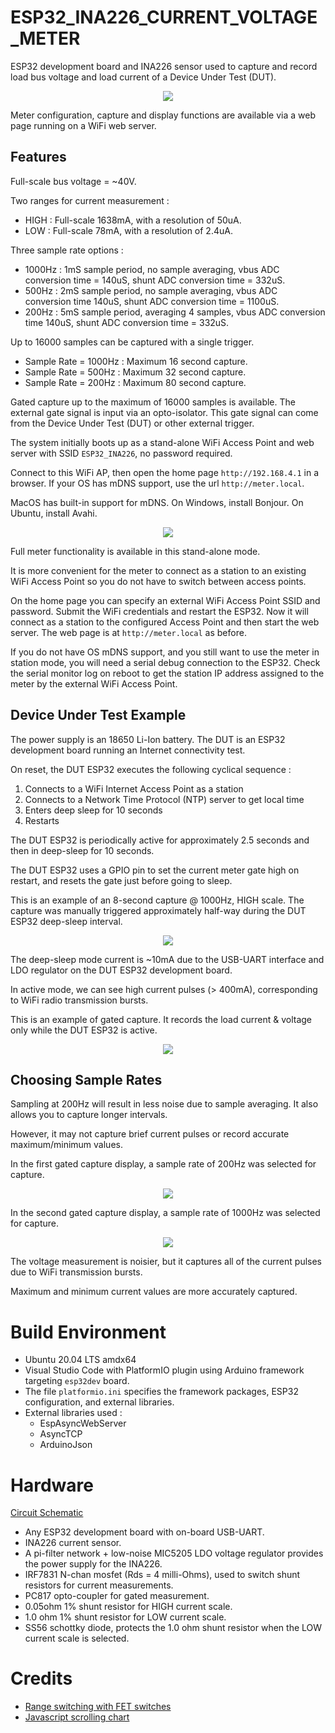 # ESP32_INA226_CURRENT_VOLTAGE_METER

ESP32 development board and INA226 sensor used to capture and record load bus voltage
and load current of a Device Under Test (DUT). 

<p align="center" width="100%">
<img src="docs/block.png">
</p>

Meter configuration, capture and display functions are available via a web page running on a WiFi web server. 

## Features

Full-scale bus voltage = ~40V. 

Two ranges for current measurement : 
* HIGH : Full-scale 1638mA, with a resolution of 50uA.
* LOW : Full-scale 78mA, with a resolution of 2.4uA.

Three sample rate options :
* 1000Hz : 1mS sample period, no sample averaging, vbus ADC conversion time = 140uS, shunt ADC conversion time = 332uS.
* 500Hz : 2mS sample period, no sample averaging, vbus ADC conversion time 140uS, shunt ADC conversion time = 1100uS.
* 200Hz : 5mS sample period, averaging 4 samples, vbus ADC conversion time 140uS, shunt ADC conversion time = 332uS.

Up to 16000 samples can be captured with a single trigger. 
* Sample Rate = 1000Hz : Maximum 16 second capture.
* Sample Rate = 500Hz : Maximum 32 second capture.
* Sample Rate = 200Hz : Maximum 80 second capture.

Gated capture up to the maximum of 16000 samples is available. The external gate signal is input via an opto-isolator. 
This gate signal can come from the Device Under Test (DUT) or other external trigger.

The system initially boots up as a stand-alone WiFi Access Point and web server with SSID `ESP32_INA226`, no password required.

Connect to this WiFi AP, then open the home page `http://192.168.4.1` in a browser. 
If your OS has mDNS support, use the url `http://meter.local`.

MacOS has built-in support for mDNS. On Windows, install Bonjour. On Ubuntu, install Avahi.

<p align="center" width="100%">
<img src="docs/home_page.png">
</p>

Full meter functionality is available in this stand-alone mode. 

It is more convenient for the meter to connect as a station to an existing WiFi Access Point so you do not have to switch between access points.

On the home page you can specify an external WiFi Access Point SSID and password. 
Submit the WiFi credentials and restart the ESP32.
Now it will connect as a station to the configured Access Point and then start the web server. 
The web page is at `http://meter.local` as before. 

If you do not have OS mDNS support, and you still want to use the meter in station mode, 
you will need a serial debug connection to the ESP32. Check the serial monitor log on reboot to get the station IP address assigned to the meter by the external WiFi Access Point. 

## Device Under Test Example

The power supply is an 18650 Li-Ion battery. The DUT is an ESP32 development board running an Internet connectivity test. 

On reset, the DUT ESP32 executes the following cyclical sequence :
1. Connects to a WiFi Internet Access Point as a station
2. Connects to a Network Time Protocol (NTP) server to get local time
3. Enters deep sleep for 10 seconds
4. Restarts

The DUT ESP32 is periodically active for approximately 2.5 seconds and then in deep-sleep for 10 seconds.

The DUT ESP32 uses a GPIO pin to set the current meter gate high on restart, and resets the gate just before going to sleep. 

This is an example of an 8-second capture @ 1000Hz, HIGH scale. The capture was manually triggered approximately half-way during the DUT ESP32 deep-sleep interval.

<p align="center" width="100%">
<img src="docs/8s_capture_record.gif">
</p>

The deep-sleep mode current is ~10mA  due to the USB-UART interface and LDO regulator on the DUT ESP32 development board. 

In active mode, we can see high current pulses  (> 400mA),  corresponding to WiFi radio transmission bursts.

This is an example of gated capture. It records the load current & voltage only while the DUT ESP32 is active.

<p align="center" width="100%">
<img src="docs/gated_capture_record.gif">
</p>

## Choosing Sample Rates

Sampling at 200Hz will result in less noise due to sample averaging. It also allows you to capture longer intervals.

However, it may not capture brief current pulses or record accurate maximum/minimum values.

In the first gated capture display, a sample rate of 200Hz was selected for capture.

<p align="center" width="100%">
<img src="docs/capture_gated_200Hz.png">
</p>

In the second gated capture display, a sample rate of 1000Hz was selected for capture.

<p align="center" width="100%">
<img src="docs/capture_gated_1000Hz.png">
</p>

The voltage measurement is noisier, but it captures all of the current pulses due to WiFi transmission bursts.

Maximum and minimum current values are more accurately captured.

# Build Environment
* Ubuntu 20.04 LTS amdx64
* Visual Studio Code with PlatformIO plugin using Arduino framework targeting `esp32dev` board. 
* The file `platformio.ini` specifies the framework packages, ESP32 configuration, and external libraries.
* External libraries used :
	* EspAsyncWebServer
	* AsyncTCP
	* ArduinoJson

# Hardware 

[Circuit Schematic](docs/esp32_ina226_schematic.pdf)

* Any ESP32 development board with on-board USB-UART.
* INA226 current sensor.
* A pi-filter network + low-noise MIC5205 LDO voltage regulator provides the power supply for the INA226.
* IRF7831 N-chan mosfet (Rds = 4 milli-Ohms),  used to switch shunt resistors for current measurements.
* PC817 opto-coupler for gated measurement.
* 0.05ohm 1% shunt resistor for HIGH current scale.
* 1.0 ohm 1% shunt resistor for LOW current scale.
* SS56 schottky diode, protects the 1.0 ohm shunt resistor when the LOW current scale is selected.

# Credits
* [Range switching with FET switches](https://www.youtube.com/watch?v=xSEYPP5Xsi0)
* [Javascript scrolling chart](https://stackoverflow.com/questions/35854244/how-can-i-create-a-horizontal-scrolling-chart-js-line-chart-with-a-locked-y-axis)

